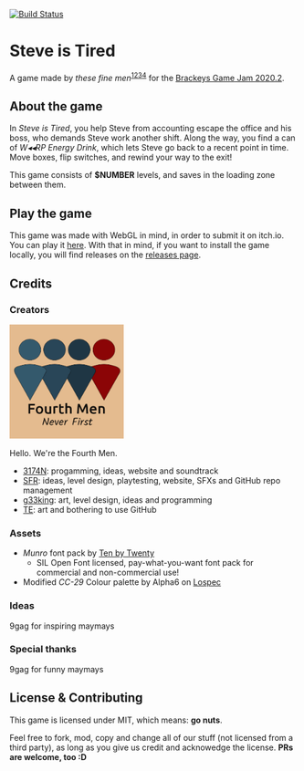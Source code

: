 [![Build Status](https://travis-ci.com/SFR-git/4thmen-bj4.svg?branch=master)](https://travis-ci.com/SFR-git/4thmen-bj4)
# Steve is Tired
A game made by *these fine men*<sup>[1](https://github.com/SFR-git)[2](https://github.com/3174N)[3](https://github.com/g33king)[4](https://github.com/TEmadethemistakeofbeingongithub)</sup> for the [Brackeys Game Jam 2020.2](https://itch.io/jam/brackeys-4).

## About the game
In *Steve is Tired*, you help Steve from accounting escape the office and his boss, who demands Steve work another shift.
Along the way, you find a can of *W◂◂RP Energy Drink*, which lets Steve go back to a recent point in time.
Move boxes, flip switches, and rewind your way to the exit!

This game consists of **$NUMBER** levels, and saves in the loading zone between them. 

## Play the game
This game was made with WebGL in mind, in order to submit it on itch.io. You can play it [here](https://sfr.moe/play).
With that in mind, if you want to install the game locally, you will find releases on the [releases page](https://github.com/SFR-git/4thmen-bj4/releases).

## Credits
### Creators
<img src="Logos/fourthmen-logo.jpeg" height="200" width="200"/>

Hello. We're the Fourth Men. 
* [3174N](https://github.com/3174N): progamming, ideas, website and soundtrack
* [SFR](https://github.com/SFR-git): ideas, level design, playtesting, website, SFXs and GitHub repo management
* [g33king](https://github.com/g33king): art, level design, ideas and programming
* [TE](https://github.com/TEmadethemistakeofbeingongithub): art and bothering to use GitHub

### Assets
* *Munro* font pack by [Ten by Twenty](https://www.tenbytwenty.com)
  * SIL Open Font licensed, pay-what-you-want font pack for commercial and non-commercial use!
* Modified *CC-29* Colour palette by Alpha6 on [Lospec](https://lospec.com/palette-list/cc-29)

### Ideas
9gag for inspiring maymays

### Special thanks
9gag for funny maymays

## License & Contributing
This game is licensed under MIT, which means: **go nuts**.

Feel free to fork, mod, copy and change all of our stuff (not licensed from a third party), as long as you give us credit and acknowedge the license.
**PRs are welcome, too :D**
